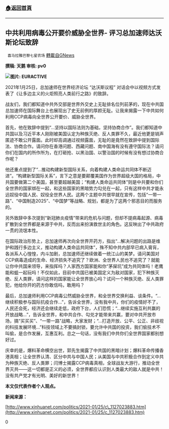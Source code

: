 ###  [:house:返回首頁](https://github.com/ourhimalayas/txt)
---

## 中共利用病毒公开要价威胁全世界- 评习总加速师达沃斯论坛致辞
` 喜马拉雅巴黎七星农场` [轉載自GNews](https://gnews.org/zh-hans/816008/)

**撰稿: 天鹅 审核: pv0**

![]()![](https://gnews.org/wp-content/uploads/2021/01/00123-27.jpg)**图片: EURACTIVE**



2021年1月25日，总加速师在世界经济论坛 “达沃斯议程” 对话会中以视频方式发表了《让多边主义的火炬照亮人类前行之路》的致辞。

战友们，我们都知道中共外交部是世界外交史上无耻排名位列前茅的，现在中共国总加速师在国际舞台上也展现出了史无前例的厚颜无耻。让我来揭露一下中共如何利用CCP病毒向全世界公开要价、威胁全世界。

首先，他在致辞中提到“…坚持以国际法则为基础，坚持协商合作”。我们都知道中共国以及习近平本人刚刚被美国认定为种族灭绝、反人类罪不久，最近他更是销声匿迹不敢公开露面。此时却高调通过视频露面，无耻的是竟然在致辞中提到国际法、协商合作。请问你在香港问题、西藏问题、南中国海有没有遵守国际法？请问你们在国内的所作所为，在打砸抢、以黑治国、以警治国的时候有没有想过协商合作呢？

他还重点提到了“…推动构建新型国际关系，向着构建人类命运共同体不断迈进”。“构建新型国际关系”，言下之意是要颠覆美国作为世界超级大国的格局，中共国要做第二个美国，甚至要超越美国；“构建人类命运共同体”则是中共要和你们全世界的国家绑在一起，和这些国家的黑暗势力勾兑在一起，只有这样中共才能永远奴役中国人民、奴役全世界人民。这两个主题中共很早就在宣传，包括“一带一路”、“中国制造2025”、“中国梦”等战略、规划，都是为了这两个邪恶目的而服务的。

另外致辞中多次提到“新冠肺炎疫情”带来的危机与问题，但却不提病毒起源、病毒扩散到全世界都是来源于中共，反而出来扮演救世主的角色。这反映出了中共政府一贯的流氓本性。

在国际政治形势上，总加速师再次向全世界开药方，指出“…解决问题的出路是维护和践行多边主义，推动构建人类命运共同体”，殊不知中共内部早已病入膏肓，各派系人心惶惶，内斗加剧，总加速师还继续做着一统江山的美梦。请问美国对CCP病毒造成的生命、经济损失不追究了？欧洲、全世界人民也不追究了？就能让你中共国来领导，来指挥吗？人家西方国家能和你“茅屎坑”成为共同体吗！老鹰能和蛆一起玩吗！不仅如此，目前中共国已被美国定义为敌对国家，犯下种族灭绝、反人类罪，请问这样的国家能让全世界放心吗？试问一个种族灭绝、反人类罪犯，他给你开的药方你敢信吗，敢用吗？

最后，总加速师利用CCP病毒公然威胁全世界，和全世界交换利益、谈条件。“…继续积极参与国际抗疫合作…”，告诉全世界，没有我中共，你们的疫情好不了，人民还会死，经济还会继续走低，政府下台，人们恐慌；“…继续实施互利共赢的开放战略…”，告诉全世界，和中共合作、勾兑才能带来共赢，要对中共开放市场，搞“买买买”、“一带一路”战略，大家发财；“…打造开放、公平、公正、非歧视的科技发展环境…”科技领域上不要搞封锁，要允许中共国的投资，我们偷技术不叫偷，是合作发展，互惠互利。总之一句话，没有我们中共你们全世界国家都别想好过。

庆幸的是，爆料革命横空出世，郭先生揭露了中共国的黑暗计划；爆料革命传播香港真相；让全世界认清、区分中共与中国人民；从美国与中共积极合作到定义中共为种族灭绝、反人类罪；闫博士揭露CCP病毒真相，全球战友大游行，推动全世界灭共——这一切都是正义的必须，全世界都应认识到人类最大的敌人就是中共！没有共产党才有光明、美好的新世界！





**本文仅代表作者个人观点。**



**新闻来源：**

[http://www.xinhuanet.com/politics/2021-01/25/c\_1127023883.htm](http://www.xinhuanet.com/politics/2021-01/25/c_1127023883.htm)

0
